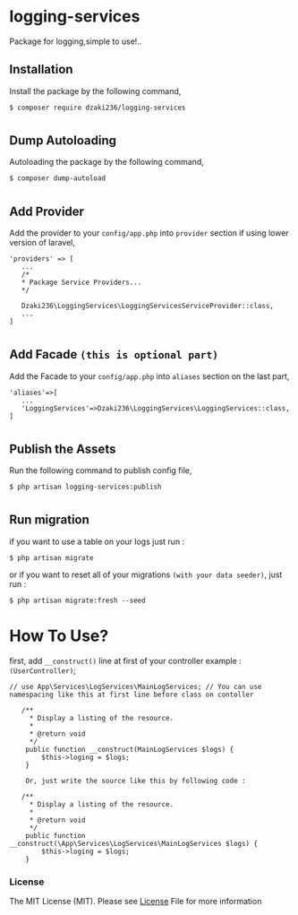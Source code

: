 # logging-services

Package for logging,simple to use!..

## Installation

Install the package by the following command,

```
$ composer require dzaki236/logging-services
```
#
## Dump Autoloading

Autoloading the package by the following command,

```
$ composer dump-autoload
```
#
## Add Provider

Add the provider to your `config/app.php` into `provider` section if using lower version of laravel,

```
'providers' => [
   ...
   /*
   * Package Service Providers...
   */

   Dzaki236\LoggingServices\LoggingServicesServiceProvider::class,
   ...
]
```
#
## Add Facade `(this is optional part)`

Add the Facade to your `config/app.php` into `aliases` section on the last part,

```
'aliases'=>[
   ...
   'LoggingServices'=>Dzaki236\LoggingServices\LoggingServices::class,
]
```
#
## Publish the Assets

Run the following command to publish config file,

```
$ php artisan logging-services:publish
```
#
## Run migration

if you want to use a table on your logs just run :

```
$ php artisan migrate
```

or if you want to reset all of your migrations `(with your data seeder)`,  just run :

```
$ php artisan migrate:fresh --seed
```
#
# How To Use?
first, add `__construct()` line at first of your controller example : `(UserController)`;
```
// use App\Services\LogServices\MainLogServices; // You can use namespacing like this at first line before class on contoller

   /**
     * Display a listing of the resource.
     *
     * @return void
     */
    public function __construct(MainLogServices $logs) {
        $this->loging = $logs;
    }

    Or, just write the source like this by following code : 

   /**
     * Display a listing of the resource.
     *
     * @return void
     */
    public function __construct(\App\Services\LogServices\MainLogServices $logs) {
        $this->loging = $logs;
    }
```
### License

The MIT License (MIT). Please see [License]() File for more information
